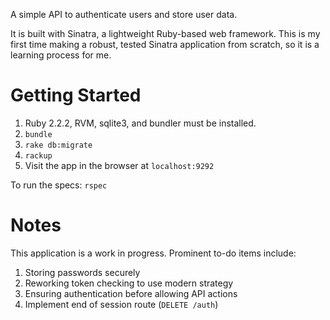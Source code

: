 A simple API to authenticate users and store user data.

It is built with Sinatra, a lightweight Ruby-based web framework.
This is my first time making a robust, tested Sinatra application from scratch, so it is a learning process for me.

Getting Started
===============
1. Ruby 2.2.2, RVM, sqlite3, and bundler must be installed.
1. `bundle`
1. `rake db:migrate`
1. `rackup`
1. Visit the app in the browser at `localhost:9292`

To run the specs: `rspec`

Notes
=====
This application is a work in progress. Prominent to-do items include:

1. Storing passwords securely
1. Reworking token checking to use modern strategy
1. Ensuring authentication before allowing API actions
1. Implement end of session route (`DELETE /auth`)
